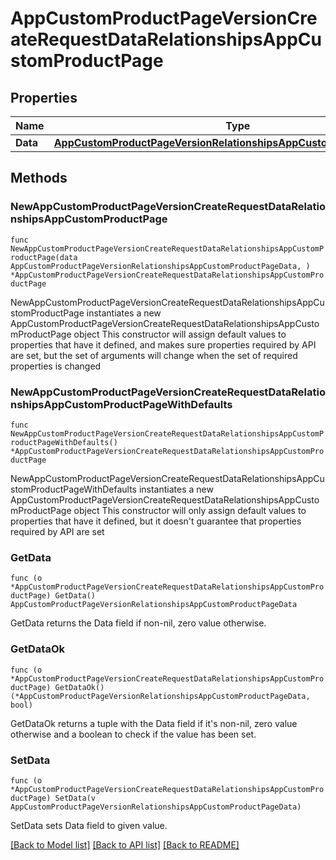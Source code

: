 # AppCustomProductPageVersionCreateRequestDataRelationshipsAppCustomProductPage

## Properties

Name | Type | Description | Notes
------------ | ------------- | ------------- | -------------
**Data** | [**AppCustomProductPageVersionRelationshipsAppCustomProductPageData**](AppCustomProductPageVersionRelationshipsAppCustomProductPageData.md) |  | 

## Methods

### NewAppCustomProductPageVersionCreateRequestDataRelationshipsAppCustomProductPage

`func NewAppCustomProductPageVersionCreateRequestDataRelationshipsAppCustomProductPage(data AppCustomProductPageVersionRelationshipsAppCustomProductPageData, ) *AppCustomProductPageVersionCreateRequestDataRelationshipsAppCustomProductPage`

NewAppCustomProductPageVersionCreateRequestDataRelationshipsAppCustomProductPage instantiates a new AppCustomProductPageVersionCreateRequestDataRelationshipsAppCustomProductPage object
This constructor will assign default values to properties that have it defined,
and makes sure properties required by API are set, but the set of arguments
will change when the set of required properties is changed

### NewAppCustomProductPageVersionCreateRequestDataRelationshipsAppCustomProductPageWithDefaults

`func NewAppCustomProductPageVersionCreateRequestDataRelationshipsAppCustomProductPageWithDefaults() *AppCustomProductPageVersionCreateRequestDataRelationshipsAppCustomProductPage`

NewAppCustomProductPageVersionCreateRequestDataRelationshipsAppCustomProductPageWithDefaults instantiates a new AppCustomProductPageVersionCreateRequestDataRelationshipsAppCustomProductPage object
This constructor will only assign default values to properties that have it defined,
but it doesn't guarantee that properties required by API are set

### GetData

`func (o *AppCustomProductPageVersionCreateRequestDataRelationshipsAppCustomProductPage) GetData() AppCustomProductPageVersionRelationshipsAppCustomProductPageData`

GetData returns the Data field if non-nil, zero value otherwise.

### GetDataOk

`func (o *AppCustomProductPageVersionCreateRequestDataRelationshipsAppCustomProductPage) GetDataOk() (*AppCustomProductPageVersionRelationshipsAppCustomProductPageData, bool)`

GetDataOk returns a tuple with the Data field if it's non-nil, zero value otherwise
and a boolean to check if the value has been set.

### SetData

`func (o *AppCustomProductPageVersionCreateRequestDataRelationshipsAppCustomProductPage) SetData(v AppCustomProductPageVersionRelationshipsAppCustomProductPageData)`

SetData sets Data field to given value.



[[Back to Model list]](../README.md#documentation-for-models) [[Back to API list]](../README.md#documentation-for-api-endpoints) [[Back to README]](../README.md)


